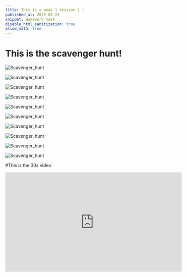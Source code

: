 ```yaml
---
title: This is a week 1 session 1 !
published_at: 2025-03-24
snippet: Homework task 
disable_html_sanitization: true
allow_math: true
---
```


# This is the scavenger hunt!

![Scavenger_hunt](w1s1/IMG_2272.jpg)

![Scavenger_hunt](w1s1/IMG_2269.jpg)

![Scavenger_hunt](w1s1/IMG_2271.jpg)

![Scavenger_hunt](w1s1/IMG_2274.jpg)

![Scavenger_hunt](w1s1/IMG_2275.jpg)

![Scavenger_hunt](w1s1/IMG_2276.jpg)

![Scavenger_hunt](w1s1/IMG_2277.jpg)

![Scavenger_hunt](w1s1/IMG_2280.jpg)

![Scavenger_hunt](w1s1/IMG_2284.jpg)

![Scavenger_hunt](w1s1/IMG_2286.jpg)

#This is the 30s video

<iframe width="560" height="315" src="https://www.youtube.com/embed/mhorJwR7TOA?si=aQDQXx5jvk9xX3c3" title="YouTube video player" frameborder="0" allow="accelerometer; autoplay; clipboard-write; encrypted-media; gyroscope; picture-in-picture; web-share" referrerpolicy="strict-origin-when-cross-origin" allowfullscreen></iframe>

